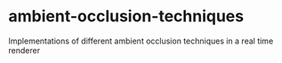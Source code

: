 # ambient-occlusion-techniques
Implementations of different ambient occlusion techniques in a real time renderer

